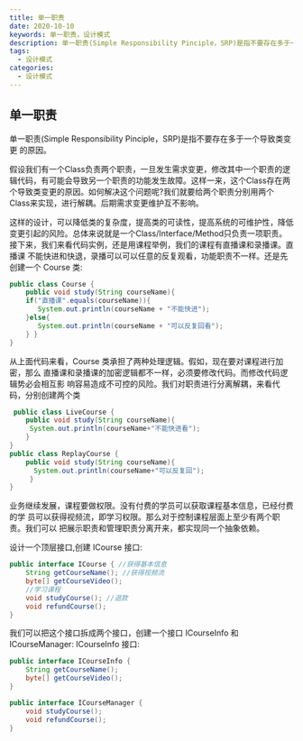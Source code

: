 ```yaml
---
title: 单一职责
date: 2020-10-10
keywords: 单一职责，设计模式
description: 单一职责(Simple Responsibility Pinciple，SRP)是指不要存在多于一个导致类变更 的原因
tags:
  - 设计模式
categories:
  - 设计模式
---
```


## 单一职责

单一职责(Simple Responsibility Pinciple，SRP)是指不要存在多于一个导致类变更 的原因。

假设我们有一个Class负责两个职责，一旦发生需求变更，修改其中一个职责的逻辑代码，有可能会导致另一个职责的功能发生故障。这样一来，这个Class存在两个导致类变更的原因。如何解决这个问题呢?我们就要给两个职责分别用两个Class来实现，进行解耦。后期需求变更维护互不影响。

这样的设计，可以降低类的复杂度，提高类的可读性，提高系统的可维护性，降低变更引起的风险。总体来说就是一个Class/Interface/Method只负责一项职责。接下来，我们来看代码实例，还是用课程举例，我们的课程有直播课和录播课。直播课 不能快进和快退，录播可以可以任意的反复观看，功能职责不一样。还是先创建一个 Course 类:

```java
public class Course {
    public void study(String courseName){
    if("直播课".equals(courseName)){  
       System.out.println(courseName + "不能快进");
    }else{
       System.out.println(courseName + "可以反复回看");
    } }
}
```

从上面代码来看，Course 类承担了两种处理逻辑。假如，现在要对课程进行加密，那么 直播课和录播课的加密逻辑都不一样，必须要修改代码。而修改代码逻辑势必会相互影 响容易造成不可控的风险。我们对职责进行分离解耦，来看代码，分别创建两个类

```java
 public class LiveCourse {
    public void study(String courseName){
     System.out.println(courseName+"不能快进看"); 
    }
}   
public class ReplayCourse {
    public void study(String courseName){
      System.out.println(courseName+"可以反复回");
     }
}
```

业务继续发展，课程要做权限。没有付费的学员可以获取课程基本信息，已经付费的学 员可以获得视频流，即学习权限。那么对于控制课程层面上至少有两个职责。我们可以 把展示职责和管理职责分离开来，都实现同一个抽象依赖。

设计一个顶层接口,创建 ICourse 接口:

```java
public interface ICourse { //获得基本信息
    String getCourseName(); //获得视频流
    byte[] getCourseVideo();
    //学习课程
    void studyCourse(); //退款
    void refundCourse();
}
```
我们可以把这个接口拆成两个接口，创建一个接口 ICourseInfo 和 ICourseManager: ICourseInfo 接口:

```java
public interface ICourseInfo {
    String getCourseName(); 
    byte[] getCourseVideo();
}

public interface ICourseManager { 
    void studyCourse();
    void refundCourse();
}

```
